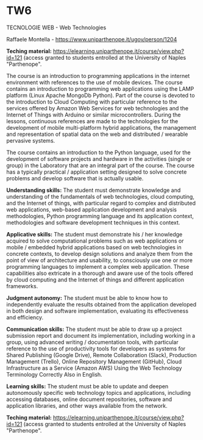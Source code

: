 # TW6
TECNOLOGIE WEB - Web Technologies

Raffaele Montella - https://www.uniparthenope.it/ugov/person/1204

**Teching material:** https://elearning.uniparthenope.it/course/view.php?id=121 (access granted to students entrolled at the University of Naples "Parthenope".


The course is an introduction to programming applications in the internet environment with references to the use of mobile devices. The course contains an introduction to programming web applications using the LAMP platform (Linux Apache MongoDb Python). Part of the course is devoted to the introduction to Cloud Computing with particular reference to the services offered by Amazon Web Services for web technologies and the Internet of Things with Arduino or similar microcontrollers. During the lessons, continuous references are made to the technologies for the development of mobile multi-platform hybrid applications, the management and representation of spatial data on the web and distributed / wearable pervasive systems.

The course contains an introduction to the Python language, used for the development of software projects and hardware in the activities (single or group) in the Laboratory that are an integral part of the course. The course has a typically practical / application setting designed to solve concrete problems and develop software that is actually usable.

**Understanding skills:** The student must demonstrate knowledge and understanding of the fundamentals of web technologies, cloud computing, and the Internet of things, with particular regard to complex and distributed web applications, web-based application development and analysis methodologies, Python programming language and its application context, methodologies and software development techniques in this context.

**Applicative skills:** The student must demonstrate his / her knowledge acquired to solve computational problems such as web applications or mobile / embedded hybrid applications based on web technologies in concrete contexts, to develop design solutions and analyze them from the point of view of architecture and usability, to consciously use one or more programming languages ​​to implement a complex web application. These capabilities also extricate in a thorough and aware use of the tools offered by cloud computing and the Internet of things and different application frameworks.

**Judgment autonomy:** The student must be able to know how to independently evaluate the results obtained from the application developed in both design and software implementation, evaluating its effectiveness and efficiency.

**Communication skills:** The student must be able to draw up a project submission report and document its implementation, including working in a group, using advanced writing / documentation tools, with particular reference to the use of productivity tools for developers as systems for Shared Publishing (Google Drive), Remote Collaboration (Slack), Production Management (Trello), Online Repository Management (GitHub), Cloud Infrastructure as a Service (Amazon AWS) Using the Web Technology Terminology Correctly Also in English.

**Learning skills:** The student must be able to update and deepen autonomously specific web technology topics and applications, including accessing databases, online document repositories, software and application libraries, and other ways available from the network.


**Teching material:** https://elearning.uniparthenope.it/course/view.php?id=121 (access granted to students entrolled at the University of Naples "Parthenope".
